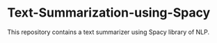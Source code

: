 # Text-Summarization-using-Spacy
This repository contains a text summarizer using Spacy library of NLP.
